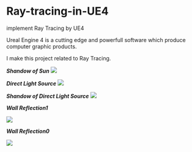 # Ray-tracing-in-UE4
implement Ray Tracing by UE4


Ureal Engine 4 is a cutting edge and powerfull software which produce computer graphic products.

I make this project related to Ray Tracing.

***Shandow of Sun***
 ![](https://github.com/XuchenSun/Ray-tracing-in-UE4/blob/master/shadowOfSun.png)

***Direct Light Source***
![](https://github.com/XuchenSun/Ray-tracing-in-UE4/blob/master/DirectLightSource.png)


***Shandow of Direct Light Source***
![](https://github.com/XuchenSun/Ray-tracing-in-UE4/blob/master/ShandowOfDirectLightSource.png)

***Wall Reflection1***

![](https://github.com/XuchenSun/Ray-tracing-in-UE4/blob/master/WallReflection1.png)

***Wall Reflection0***

![](https://github.com/XuchenSun/Ray-tracing-in-UE4/blob/master/WallReflextion0.png)
